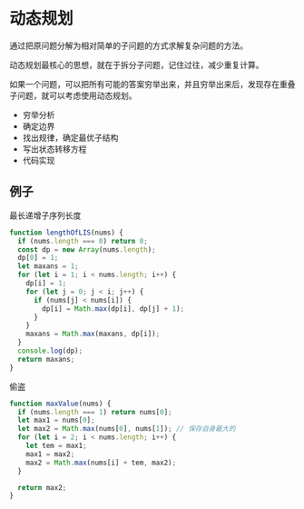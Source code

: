 # 动态规划

通过把原问题分解为相对简单的子问题的方式求解复杂问题的方法。

动态规划最核心的思想，就在于拆分子问题，记住过往，减少重复计算。

如果一个问题，可以把所有可能的答案穷举出来，并且穷举出来后，发现存在重叠子问题，就可以考虑使用动态规划。

- 穷举分析
- 确定边界
- 找出规律，确定最优子结构
- 写出状态转移方程
- 代码实现

## 例子

最长递增子序列长度

```js
function lengthOfLIS(nums) {
  if (nums.length === 0) return 0;
  const dp = new Array(nums.length);
  dp[0] = 1;
  let maxans = 1;
  for (let i = 1; i < nums.length; i++) {
    dp[i] = 1;
    for (let j = 0; j < i; j++) {
      if (nums[j] < nums[i]) {
        dp[i] = Math.max(dp[i], dp[j] + 1);
      }
    }
    maxans = Math.max(maxans, dp[i]);
  }
  console.log(dp);
  return maxans;
}
```

偷盗

```js
function maxValue(nums) {
  if (nums.length === 1) return nums[0];
  let max1 = nums[0];
  let max2 = Math.max(nums[0], nums[1]); // 保存自身最大的
  for (let i = 2; i < nums.length; i++) {
    let tem = max1;
    max1 = max2;
    max2 = Math.max(nums[i] + tem, max2);
  }

  return max2;
}
```
